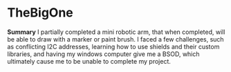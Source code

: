 # TheBigOne

**Summary**
I partially completed a mini robotic arm, that when completed, will be able to draw with a marker or paint brush. I faced a few challenges, such as conflicting I2C addresses, learning how to use shields and their custom libraries, and having my windows computer give me a BSOD, which ultimately cause me to be unable to complete my project.

